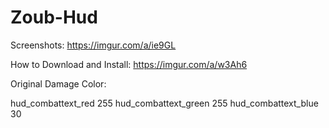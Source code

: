 # Zoub-Hud
Screenshots: https://imgur.com/a/ie9GL

How to Download and Install: https://imgur.com/a/w3Ah6

Original Damage Color:

hud_combattext_red 255
hud_combattext_green 255
hud_combattext_blue 30
